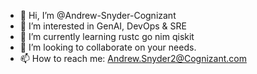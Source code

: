 - 👋 Hi, I’m @Andrew-Snyder-Cognizant
- 👀 I’m interested in GenAI, DevOps & SRE
- 🌱 I’m currently learning rustc go nim qiskit
- 💞️ I’m looking to collaborate on your needs.
- 📫 How to reach me: Andrew.Snyder2@Cognizant.com

<!---
Andrew-Snyder-Cognizant/Andrew-Snyder-Cognizant is a ✨ special ✨ repository because its `README.md` (this file) appears on your GitHub profile.
You can click the Preview link to take a look at your changes.
--->
